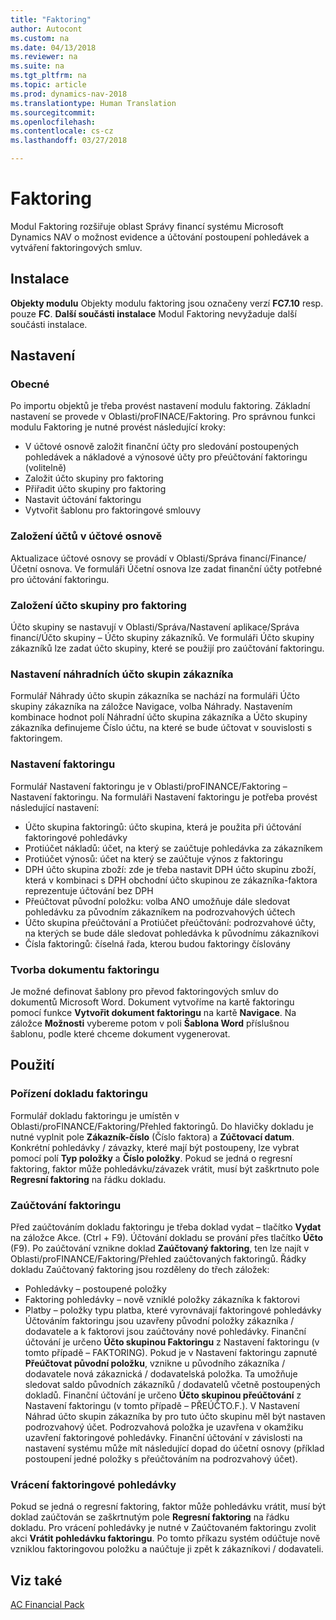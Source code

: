 ```yaml
---
title: "Faktoring"
author: Autocont
ms.custom: na
ms.date: 04/13/2018
ms.reviewer: na
ms.suite: na
ms.tgt_pltfrm: na
ms.topic: article
ms.prod: dynamics-nav-2018
ms.translationtype: Human Translation
ms.sourcegitcommit:
ms.openlocfilehash:
ms.contentlocale: cs-cz
ms.lasthandoff: 03/27/2018

---
```


# <a name="ac-fp-faktoring"></a>Faktoring

Modul Faktoring rozšiřuje oblast Správy financí systému Microsoft Dynamics NAV o možnost evidence a účtování postoupení pohledávek a vytváření faktoringových smluv.

## Instalace
**Objekty modulu**
Objekty modulu faktoring jsou označeny verzí **FC7.10** resp. pouze **FC**.
**Další součásti instalace**
Modul Faktoring nevyžaduje další součásti instalace.

## Nastavení

### Obecné
Po importu objektů je třeba provést nastavení modulu faktoring. Základní nastavení se provede v Oblasti/proFINACE/Faktoring.
Pro správnou funkci modulu Faktoring je nutné provést následující kroky:
* V účtové osnově založit finanční účty pro sledování postoupených pohledávek a nákladové a výnosové účty pro přeúčtování faktoringu (volitelně)
* Založit účto skupiny pro faktoring
* Přiřadit účto skupiny pro faktoring
* Nastavit účtování faktoringu
* Vytvořit šablonu pro faktoringové smlouvy

### Založení účtů v účtové osnově
Aktualizace účtové osnovy se provádí v Oblasti/Správa financí/Finance/Účetní osnova. Ve formuláři Účetní osnova lze zadat finanční účty potřebné pro účtování faktoringu.

### Založení účto skupiny pro faktoring
Účto skupiny se nastavují v Oblasti/Správa/Nastavení aplikace/Správa financí/Účto skupiny – Účto skupiny zákazníků. 
Ve formuláři Účto skupiny zákazníků lze zadat účto skupiny, které se použijí pro zaúčtování faktoringu.

### Nastavení náhradních účto skupin zákazníka
Formulář Náhrady účto skupin zákazníka se nachází na formuláři Účto skupiny zákazníka na záložce Navigace, volba Náhrady.
Nastavením kombinace hodnot polí Náhradní účto skupina zákazníka a Účto skupiny zákazníka definujeme Číslo účtu, na které se bude účtovat v souvislosti s faktoringem.

### Nastavení faktoringu
Formulář Nastavení faktoringu je v Oblasti/proFINANCE/Faktoring – Nastavení faktoringu.
Na formuláři Nastavení faktoringu je potřeba provést následující nastavení:
* Účto skupina faktoringů: účto skupina, která je použita při účtování faktoringové pohledávky
* Protiúčet nákladů: účet, na který se zaúčtuje pohledávka za zákazníkem
* Protiúčet výnosů: účet na který se zaúčtuje výnos z faktoringu
* DPH účto skupina zboží: zde je třeba nastavit DPH účto skupinu zboží, která v kombinaci s DPH obchodní účto skupinou ze zákazníka-faktora reprezentuje účtování bez DPH
* Přeúčtovat původní položku: volba ANO umožňuje dále sledovat pohledávku za původním zákazníkem na podrozvahových účtech
* Účto skupina přeúčtování a Protiúčet přeúčtování:  podrozvahové účty, na kterých se bude dále sledovat pohledávka k původnímu zákazníkovi
* Čísla faktoringů: číselná řada, kterou budou faktoringy číslovány

### Tvorba dokumentu faktoringu
Je možné definovat šablony pro převod faktoringových smluv do dokumentů Microsoft Word.
Dokument vytvoříme na kartě faktoringu pomocí funkce **Vytvořit dokument faktoringu** na kartě **Navigace**.
Na záložce **Možnosti** vybereme potom v poli **Šablona Word** příslušnou šablonu, podle které chceme dokument vygenerovat.

## Použití

### Pořízení dokladu faktoringu
Formulář dokladu faktoringu je umístěn v Oblasti/proFINANCE/Faktoring/Přehled faktoringů. Do hlavičky dokladu je nutné vyplnit pole **Zákazník-číslo** (Číslo faktora) a **Zúčtovací datum**.
Konkrétní pohledávky / závazky, které mají být postoupeny, lze vybrat pomocí polí **Typ položky** a **Číslo položky**. Pokud se jedná o regresní faktoring, faktor může pohledávku/závazek vrátit, musí být zaškrtnuto pole **Regresní faktoring** na řádku dokladu.

### Zaúčtování faktoringu
Před zaúčtováním dokladu faktoringu je třeba doklad vydat – tlačítko **Vydat** na záložce Akce. (Ctrl + F9). Účtování dokladu se prování přes tlačítko **Účto** (F9). Po zaúčtování vznikne doklad **Zaúčtovaný faktoring**, ten lze najít v Oblasti/proFINANCE/Faktoring/Přehled zaúčtovaných faktoringů.
Řádky dokladu Zaúčtovaný faktoring jsou rozděleny do třech záložek:
* Pohledávky – postoupené položky
* Faktoring pohledávky – nově vzniklé položky zákazníka k faktorovi
* Platby – položky typu platba, které vyrovnávají faktoringové pohledávky
Účtováním faktoringu jsou uzavřeny původní položky zákazníka / dodavatele a k faktorovi jsou zaúčtovány nové pohledávky. Finanční účtování je určeno **Účto skupinou Faktoringu** z Nastavení faktoringu (v tomto případě – FAKTORING). 
Pokud je v Nastavení faktoringu zapnuté **Přeúčtovat původní položku**, vznikne u původního zákazníka / dodavatele nová zákaznická / dodavatelská položka. Ta umožňuje sledovat saldo původních zákazníků / dodavatelů včetně postoupených dokladů. Finanční účtování je určeno **Účto skupinou přeúčtování** z Nastavení faktoringu (v tomto případě – PŘEÚČTO.F.). V Nastavení Náhrad účto skupin zákazníka by pro tuto účto skupinu měl být nastaven podrozvahový účet. Podrozvahová položka je uzavřena v okamžiku uzavření faktoringové pohledávky.
Finanční účtování v závislosti na nastavení systému může mít následující dopad do účetní osnovy (příklad postoupení jedné položky s přeúčtováním na podrozvahový účet).

### Vrácení faktoringové pohledávky
Pokud se jedná o regresní faktoring, faktor může pohledávku vrátit, musí být doklad zaúčtován se zaškrtnutým pole **Regresní faktoring** na řádku dokladu.
Pro vrácení pohledávky je nutné v Zaúčtovaném faktoringu zvolit akci **Vrátit pohledávku faktoringu**.
Po tomto příkazu systém odúčtuje nově vzniklou faktoringovou položku a naúčtuje ji zpět k zákazníkovi / dodavateli.

## <a name="see-also"></a>Viz také   
[AC Financial Pack](ac-fp-financial-pack.md)















